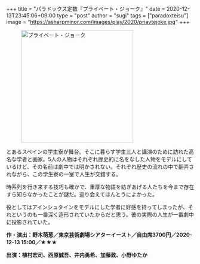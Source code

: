 +++
title = "パラドックス定数『プライベート・ジョーク』"
date = 2020-12-13T23:45:06+09:00
type = "post"
author = "sugi"
tags = ["paradoxteisu"]
image = "https://asharpminor.com/images/play/2020/priavtejoke.jpg"
+++
<figure class="alignleft"><img src="/images/play/2020/priavtejoke.jpg" alt="プライベート・ジョーク" style="width: 300px !important;"></figure>

とあるスペインの学生寮が舞台。そこに暮らす学生三人と講演のために訪れた高名な学者と画家。5人の人物はそれぞれ歴史的に名をなした人物をモデルにしているけど、その名前は劇中では明かされない。それぞれ歴史の流れの中で翻弄されながら、この学生寮の一室で人生が交錯する。

時系列を行き来する技巧も確かで、重厚な物語を紡ぎあげる人たちを今まで存在すら知らなかったことが謎だ。巡り会えてほんとうによかった。

役としてはアインシュタインをモデルにした学者に好感を持ってしまったが、それというのも一番深く造形されていたからだと思う。彼の実際の人生が一番劇中に投影されていた。

**作・演出：野木萌葱／東京芸術劇場シアターイースト／自由席3700円／2020-12-13 15:00／★★★**

**出演：植村宏司、西原誠吾、井内勇希、加藤敦、小野ゆたか**
